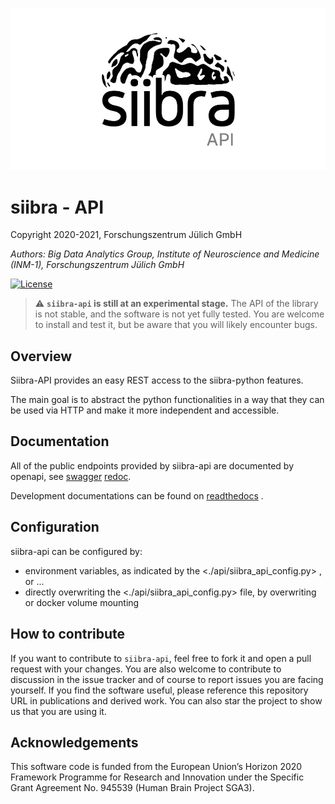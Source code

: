 <p align="center">
    <img src="static/images/siibra-api.jpeg" width="600">
</p>

# siibra - API 

Copyright 2020-2021, Forschungszentrum Jülich GmbH

*Authors: Big Data Analytics Group, Institute of Neuroscience and Medicine (INM-1), Forschungszentrum Jülich GmbH*

[![License](https://img.shields.io/badge/License-Apache%202.0-blue.svg)](https://opensource.org/licenses/Apache-2.0)


> :warning: **`siibra-api` is still at an experimental stage.** The API of the library is not
stable, and the software is not yet fully tested. You are welcome to install and
test it, but be aware that you will likely encounter bugs.

## Overview

Siibra-API provides an easy REST access to the siibra-python features.

The main goal is to abstract the python functionalities in a way that they can be used via HTTP and make it more independent and accessible.

## Documentation

All of the public endpoints provided by siibra-api are documented by openapi, see [swagger](https://siibra-api-stable.apps.hbp.eu/v3_0/docs#/) [redoc](https://siibra-api-stable.apps.hbp.eu/v3_0/redoc).

Development documentations can be found on [readthedocs](https://siibra-api.readthedocs.io/) .

## Configuration

siibra-api can be configured by:

- environment variables, as indicated by the <./api/siibra_api_config.py> , or ...
- directly overwriting the <./api/siibra_api_config.py> file, by overwriting or docker volume mounting

## How to contribute

If you want to contribute to ``siibra-api``, feel free to fork it and open a
pull request with your changes. You are also welcome to contribute to
discussion in the issue tracker and of course to report issues you are
facing yourself. If you find the software useful, please reference this
repository URL in publications and derived work. You can also star the
project to show us that you are using it.

## Acknowledgements

This software code is funded from the European Union’s Horizon 2020 Framework
Programme for Research and Innovation under the Specific Grant Agreement No.
945539 (Human Brain Project SGA3).
